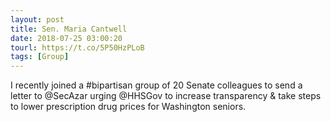 ```yaml
---
layout: post
title: Sen. Maria Cantwell
date: 2018-07-25 03:00:20
tourl: https://t.co/5P50HzPLoB
tags: [Group]
---
```

I recently joined a #bipartisan group of 20 Senate colleagues to send a letter to @SecAzar urging @HHSGov to increase transparency &amp; take steps to lower prescription drug prices for Washington seniors.